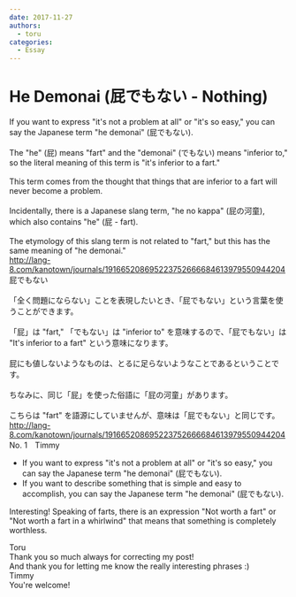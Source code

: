 ```yaml
---
date: 2017-11-27
authors:
  - toru
categories:
  - Essay
---
```


<h1 id="subject_show">He Demonai (屁でもない - Nothing)</h1>
<div class="date" hidden>Nov 27, 2017 14:55</div>
<div id="post"><div id="body_show_ori">
If you want to express "it's not a problem at all" or "it's so easy," you can say the Japanese term "he demonai" (屁でもない).<br/><br/>The "he" (屁) means "fart" and the "demonai" (でもない) means "inferior to," so the literal meaning of this term is "it's inferior to a fart."<br/><br/>This term comes from the thought that things that are inferior to a fart will never become a problem.<br/><br/>Incidentally, there is a Japanese slang term, "he no kappa" (屁の河童), which also contains "he" (屁 - fart).<br/><br/>The etymology of this slang term is not related to "fart," but this has the same meaning of "he demonai."<br/><a href="http://lang-8.com/kanotown/journals/191665208695223752666684613979550944204" target="_blank">http://lang-8.com/kanotown/journals/191665208695223752666684613979550944204</a>
</div></div>

<!-- more -->

<div id="post_ja"><div id="body_show_mo">
屁でもない<br/><br/>「全く問題にならない」ことを表現したいとき、「屁でもない」という言葉を使うことができます。<br/><br/>「屁」は "fart," 「でもない」は "inferior to" を意味するので、「屁でもない」は "It's inferior to a fart" という意味になります。<br/><br/>屁にも値しないようなものは、とるに足らないようなことであるということです。<br/><br/>ちなみに、同じ「屁」を使った俗語に「屁の河童」があります。<br/><br/>こちらは "fart" を語源にしていませんが、意味は「屁でもない」と同じです。<br/><a href="http://lang-8.com/kanotown/journals/191665208695223752666684613979550944204" target="_blank">http://lang-8.com/kanotown/journals/191665208695223752666684613979550944204</a>
</div></div>
<div id="block"><div class="first_name"> No. 1　<span class="just_name">Timmy</span></div><div id="block2">
<ul class="correction_field">
<li class="incorrect">If you want to express "it's not a problem at all" or "it's so easy," you can say the Japanese term "he demonai" (屁でもない).</li>
<li class="corrected correct">
If you want to <span class="f_blue">describe something that is simple and easy to accomplish,</span> you can say the Japanese term "he demonai" (屁でもない).
</li>
</ul>
<p class="comment_small">
 Interesting! Speaking of farts, there is an expression "Not worth a fart" or "Not worth a fart in a whirlwind" that means that something is completely worthless.
</p>

</div><div class="name"><span class="just_name">Toru</span><br>
Thank you so much always for correcting my post!<br/>And thank you for letting me know the really interesting phrases :)
</div>
<div class="name"><span class="just_name">Timmy</span><br>
You're welcome!
</div>
</div>
